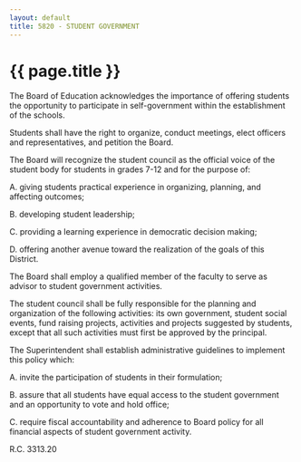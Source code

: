 ```yaml
---
layout: default
title: 5820 - STUDENT GOVERNMENT
---
```


{{ page.title }}
================

The Board of Education acknowledges the importance of offering students
the opportunity to participate in self-government within the
establishment of the schools.

Students shall have the right to organize, conduct meetings, elect
officers and representatives, and petition the Board.

The Board will recognize the student council as the official voice of
the student body for students in grades 7-12 and for the purpose of:

A. giving students practical experience in organizing, planning, and
affecting outcomes;

B. developing student leadership;

C. providing a learning experience in democratic decision making;

D. offering another avenue toward the realization of the goals of this
District.

The Board shall employ a qualified member of the faculty to serve as
advisor to student government activities.

The student council shall be fully responsible for the planning and
organization of the following activities: its own government, student
social events, fund raising projects, activities and projects suggested
by students, except that all such activities must first be approved by
the principal.

The Superintendent shall establish administrative guidelines to
implement this policy which:

A. invite the participation of students in their formulation;

B. assure that all students have equal access to the student government
and an opportunity to vote and hold office;

C. require fiscal accountability and adherence to Board policy for all
financial aspects of student government activity.

R.C. 3313.20
